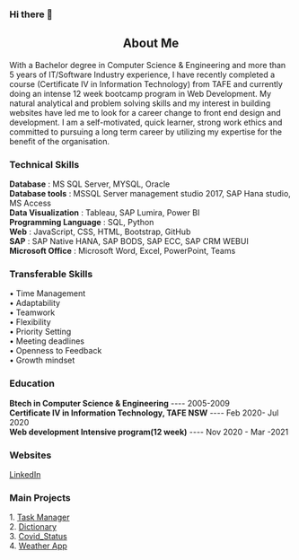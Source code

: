 ### Hi there 👋
<h2 align='center'>About Me</h2>
<p>With a Bachelor degree in Computer Science & Engineering and more than 5 years of IT/Software Industry experience, I have recently completed a course (Certificate IV in Information Technology) from TAFE and currently doing an intense 12 week bootcamp program in Web Development. My natural analytical and problem solving skills and my interest in building websites have led me to look for a career change to front end design and development. I am a self-motivated, quick learner, strong work ethics and committed to pursuing a long term career by utilizing my expertise for the benefit of the organisation.</p>

<h3 >Technical Skills</h3>

**Database**                :  MS SQL Server, MYSQL, Oracle <br>
**Database tools**          :  MSSQL Server management studio 2017, SAP Hana studio, MS Access<br>
**Data Visualization**      :  Tableau, SAP Lumira, Power BI<br>
**Programming Language**    :   SQL, Python<br>
**Web** 	                  :  JavaScript, CSS, HTML, Bootstrap, GitHub<br>
**SAP**	                    :  SAP Native HANA, SAP BODS, SAP ECC, SAP CRM WEBUI<br>
**Microsoft Office**        :   Microsoft Word, Excel, PowerPoint, Teams

<h3 >Transferable Skills</h3>

•	Time Management	<br>
•	Adaptability<br>
•	Teamwork	<br>
•	Flexibility<br>
•	Priority Setting	<br>
•	Meeting deadlines<br>
•	Openness to Feedback<br>
•	Growth mindset<br>


<h3>Education</h3>

**Btech in Computer Science & Engineering** ---- 2005-2009<br>
**Certificate IV in  Information Technology, TAFE NSW** ---- Feb 2020- Jul 2020<br>
**Web development Intensive program(12 week)**  ---- Nov 2020 - Mar -2021<br>

<h3>Websites</h3>
<a href='https://www.linkedin.com/in/deepa-murali-416848177/'>LinkedIn</a>

<h3>Main Projects</h3>
 1. <a href = 'https://github.com/DeepaNethesh/TaskManager'>Task Manager<a><br>
 2. <a href = 'https://github.com/DeepaNethesh/dictionary'>Dictionary</a><br>
 3. <a href = 'https://github.com/DeepaNethesh/Covid_status'>Covid_Status<a><br>
 4. <a href = 'https://github.com/DeepaNethesh/weather-app'>Weather App</a><br>
 

